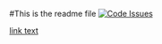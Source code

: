 #This is the readme file
[![Code Issues](https://www.quantifiedcode.com/api/v1/project/74f58687e32b451bbdaa97186dd11f4a/badge.svg)](https://www.quantifiedcode.com/app/project/74f58687e32b451bbdaa97186dd11f4a)

[link text](https://github.com/wri/gfw-analysis/wiki)
